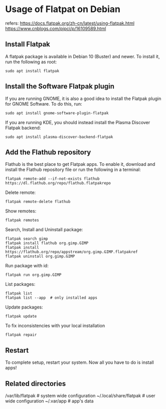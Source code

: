 # Usage of Flatpat on Debian

refers:
  https://docs.flatpak.org/zh-cn/latest/using-flatpak.html
  https://www.cnblogs.com/pipci/p/16109589.html

## Install Flatpak
A flatpak package is available in Debian 10 (Buster) and newer. To install it, run the following as root:
```
sudo apt install flatpak
```

## Install the Software Flatpak plugin
If you are running GNOME, it is also a good idea to install the Flatpak plugin for GNOME Software. To do this, run:
```
sudo apt install gnome-software-plugin-flatpak
```

If you are running KDE, you should instead install the Plasma Discover Flatpak backend:
```
sudo apt install plasma-discover-backend-flatpak
```

## Add the Flathub repository
Flathub is the best place to get Flatpak apps. To enable it, download and install the Flathub repository file or run the following in a terminal:
```
flatpak remote-add --if-not-exists flathub https://dl.flathub.org/repo/flathub.flatpakrepo
```

Delete remote:
```
flatpak remote-delete flathub
```

Show remotes:
```
flatpak remotes
```

Search, Install and Uninstall package:
```
flatpak search gimp
flatpak install flathub org.gimp.GIMP
flatpak install https://flathub.org/repo/appstream/org.gimp.GIMP.flatpakref
flatpak uninstall org.gimp.GIMP
```

Run package with id:
```
flatpak run org.gimp.GIMP
```

List packages:
```
flatpak list
flatpak list --app  # only installed apps
```

Update packages:
```
flatpak update
```

To fix inconsistencies with your local installation
```
flatpak repair
```

## Restart
To complete setup, restart your system. Now all you have to do is install apps!


## Related directories
/var/lib/flatpak            # system wide configuration
~/.local/share/flatpak      # user wide configuration
~/.var/app                  # app's data
